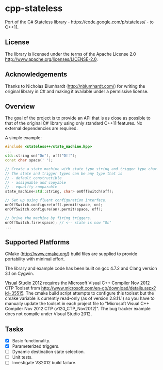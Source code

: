 cpp-stateless
=============

Port of the C# Stateless library - https://code.google.com/p/stateless/ - to C++11.

License
-------
The library is licensed under the terms of the Apache License 2.0 http://www.apache.org/licenses/LICENSE-2.0.

Acknowledgements
----------------
Thanks to Nicholas Blumhardt (http://nblumhardt.com/) for writing the original library in C#
and making it available under a permissive license.

Overview
--------
The goal of the project is to provide an API that is as close as possible to that of the original
C# library using only standard C++11 features. No external dependencies are required.

A simple example:
```cpp
#include <stateless++/state_machine.hpp>
...
std::string on("On"), off("Off");
const char space(' ');

// Create a state machine with state type string and trigger type char.
// The state and trigger types can be any type that is
// - default constructible
// - assignable and copyable
// - equality comparable
state_machine<std::string, char> onOffSwitch(off);

// Set up using fluent configuration interface.
onOffSwitch.configure(off).permit(space, on);
onOffSwitch.configure(on).permit(space, off);

// Drive the machine by firing triggers.
onOffSwitch.fire(space); // <-- state is now "On"
...
```

Supported Platforms
-------------------
CMake (http://www.cmake.org/) build files are supplied to provide portability with minimal effort.

The library and example code has been built on gcc 4.7.2 and Clang version 3.1 on Cygwin.

Visual Studio 2012 requires the Microsoft Visual C++ Compiler Nov 2012 CTP
Toolset from http://www.microsoft.com/en-gb/download/details.aspx?id=35515.
The cmake build script attempts to configure this toolset but the cmake variable is currently
read-only (as of version 2.8.11.1) so you have to manually update the toolset in each project file
to "Microsoft Visual C++ Compiler Nov 2012 CTP (v120_CTP_Nov2012)".
The bug tracker example does not compile under Visual Studio 2012.

Tasks
----
- [x] Basic functionality.
- [x] Parameterized triggers.
- [ ] Dynamic destination state selection.
- [ ] Unit tests.
- [ ] Investigate VS2012 build failure.
